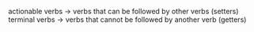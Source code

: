 actionable verbs -> verbs that can be followed by other verbs (setters)
terminal verbs -> verbs that cannot be followed by another verb (getters)